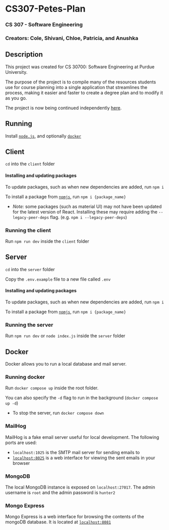 # CS307-Petes-Plan
### CS 307 - Software Engineering
### Creators: Cole, Shivani, Chloe, Patricia, and Anushka

## Description
This project was created for CS 30700: Software Engineering at Purdue University.

The purpose of the project is to compile many of the resources students use for course planning into a single application that streamlines the process, making it easier and faster to create a degree plan and to modify it as you go.

The project is now being continued independently [here](https://github.com/SnoringDragon/Petes-Plan).

## Running
Install [`node.js`](https://nodejs.org/en/), and optionally [`docker`](https://www.docker.com/)

##  Client
`cd` into the `client` folder

#### Installing and updating packages
To update packages, such as when new dependencies are added, run `npm i`

To install a package from [`npmjs`](https://www.npmjs.com/), run `npm i {package_name}`
* _Note:_ some packages (such as material UI) may not have been updated for the latest version of React.
Installing these may require adding the `--legacy-peer-deps` flag. (e.g. `npm i --legacy-peer-deps`)

### Running the client
Run `npm run dev` inside the `client` folder

## Server
`cd` into the `server` folder

Copy the `.env.example` file to a new file called `.env`

#### Installing and updating packages
To update packages, such as when new dependencies are added, run `npm i`

To install a package from [`npmjs`](https://www.npmjs.com/), run `npm i {package_name}`

### Running the server
Run `npm run dev` or `node index.js` inside the `server` folder

## Docker
Docker allows you to run a local database and mail server. 
### Running docker
Run `docker compose up` inside the root folder.

You can also specify the `-d` flag to run in the background (`docker compose up -d`)
* To stop the server, run `docker compose down`

### MailHog
MailHog is a fake email server useful for local development. The following ports are used:
* `localhost:1025` is the SMTP mail server for sending emails to
* [`localhost:8025`](http://localhost:8025) is a web interface for viewing the sent emails in your browser

### MongoDB
The local MongoDB instance is exposed on `localhost:27017`. The admin username is `root` and the admin password is `hunter2`

### Mongo Express
Mongo Express is a web interface for browsing the contents of the mongoDB database. It is located at [`localhost:8081`](http://localhost:8081)
